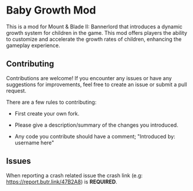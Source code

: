 # Baby Growth Mod

This is a mod for Mount & Blade II: Bannerlord that introduces a dynamic growth system
for children in the game. This mod offers players the ability to customize and accelerate
the growth rates of children, enhancing the gameplay experience.


## Contributing
Contributions are welcome! If you encounter any issues or have any suggestions for improvements, 
feel free to create an issue or submit a pull request.

There are a few rules to contributing:

- First create your own fork.

* Please give a description/summary of the changes you introduced.

- Any code you contribute should have a comment; "Introduced by: username here"



## Issues
When reporting a crash related issue the crash link (e.g: https://report.butr.link/47B2A8) is **REQUIRED**. 
